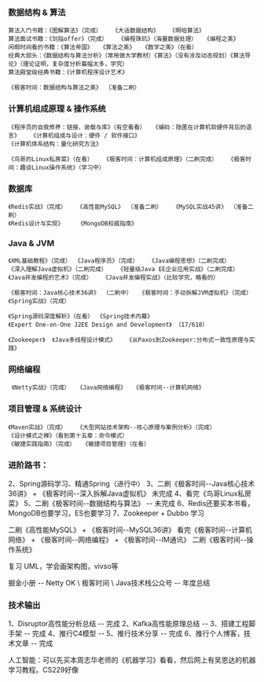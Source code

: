 ### 数据结构 & 算法
    算法入门书籍：《图解算法》（完成）   《大话数据结构》   《啊哈算法》
    算法面试书籍：《剑指offer》（完成）   《编程珠玑》（海量数据处理）  《编程之美》
    闲暇时间看的书籍：《算法帝国》  《算法之美》  《数学之美》（在看）
    经典大部头：《数据结构与算法分析》（常用做大学教材）《算法》（没有涉及动态规划）《算法导论》（理论证明，复杂度分析篇幅太多，学究）
    算法殿堂级经典书籍：《计算机程序设计艺术》
    
    《极客时间：数据结构与算法之美》 （准备二刷）

### 计算机组成原理 & 操作系统
    《程序员的自我修养：链接、装载与库》（有空看看）  《编码：隐匿在计算机软硬件背后的语言》   《计算机组成与设计：硬件 / 软件接口》
    《计算机体系结构：量化研究方法》
    
    《鸟哥的Linux私房菜》（在看）   《极客时间：计算机组成原理》（二刷完成）   《极客时间：趣谈Linux操作系统》（学习中）

### 数据库
    《Redis实战》（完成）   《高性能MySQL》 （准备二刷）   《MySQL实战45讲》 （准备二刷）
    《Redis设计与实现》    《MongoDB权威指南》 

### Java & JVM
    《XML基础教程》（完成） 《Java程序员》（完成）   《Java编程思想》（二刷完成）   
    《深入理解Java虚拟机》（二刷完成）   《轻量级Java EE企业应用实战》（二刷完成） 
    《Java并发编程的艺术》（完成）   《Java并发编程实战》（比较学究，略看的）
    
    《极客时间：Java核心技术36讲》 （二刷中）  《极客时间：手动拆解JVM虚拟机》（完成）
    《Spring实战》（完成）
    
    《Spring源码深度解析》（在看） 《Spring技术内幕》   
    《Expert One-on-One J2EE Design and Development》 （17/618）
    
    《Zookeeper》  《Java多线程设计模式》   《从Paxos到Zookeeper:分布式一致性原理与实践》
    
### 网络编程
     《Netty实战》（完成）  《Java网络编程》  《极客时间--计算机网络》

### 项目管理 & 系统设计
    《Maven实战》（完成）   《大型网站技术架构--核心原理与案例分析》（完成）
    《设计模式之禅》（看到第十五章：命令模式）
    《敏捷实践指南》（完成）  《敏捷项目管理》（在看）

### 进阶路书：
2、Spring源码学习、精通Spring（进行中）
3、二刷《极客时间--Java核心技术36讲》 + 《极客时间--深入拆解Java虚拟机》 未完成
4、看完《鸟哥Linux私房菜》
5、二刷《极客时间--数据结构与算法》 -- 未完成
6、Redis还要买本书看，MongoDB也要学习，ES也要学习
7、Zookeeper + Dubbo 学习

二刷《高性能MySQL》 + 《极客时间--MySQL36讲》
看完《极客时间--计算机网络》 + 《极客时间--网络编程》 + 《极客时间--IM通讯》
二刷《极客时间--操作系统》


复习 UML，学会画架构图，vivso等

掘金小册 -- Netty OK  \  极客时间  \  Java技术栈公众号 -- 年度总结

### 技术输出
1、Disruptor高性能分析总结 -- 完成
2、Kafka高性能原理总结 --
3、搭建工程脚手架 -- 完成
4、推行C4模型 --
5、推行技术分享 -- 完成
6、推行个人博客，技术文章 -- 完成

人工智能：可以先买本周志华老师的《机器学习》看看，然后网上有吴恩达的机器学习教程。CS229好像



